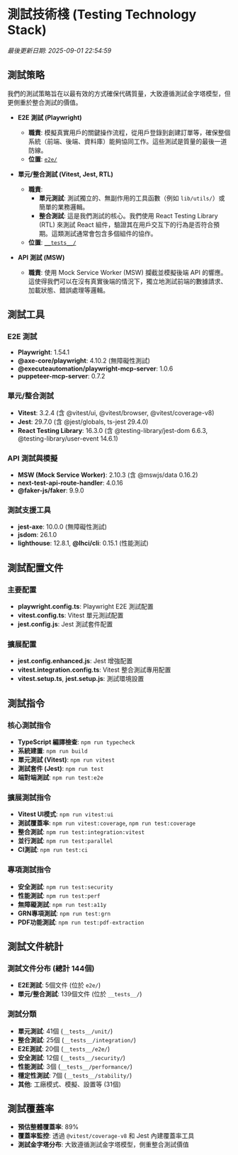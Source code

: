 # 測試技術棧 (Testing Technology Stack)

_最後更新日期: 2025-09-01 22:54:59_

## 測試策略

我們的測試策略旨在以最有效的方式確保代碼質量，大致遵循測試金字塔模型，但更側重於整合測試的價值。

- **E2E 測試 (Playwright)**
  - **職責**: 模擬真實用戶的關鍵操作流程，從用戶登錄到創建訂單等，確保整個系統（前端、後端、資料庫）能夠協同工作。這些測試是質量的最後一道防線。
  - **位置**: [`e2e/`](../../e2e/)

- **單元/整合測試 (Vitest, Jest, RTL)**
  - **職責**:
    - **單元測試**: 測試獨立的、無副作用的工具函數（例如 `lib/utils/`）或簡單的業務邏輯。
    - **整合測試**: 這是我們測試的核心。我們使用 React Testing Library (RTL) 來測試 React 組件，驗證其在用戶交互下的行為是否符合預期。這類測試通常會包含多個組件的協作。
  - **位置**: [`__tests__/`](../../__tests__/)

- **API 測試 (MSW)**
  - **職責**: 使用 Mock Service Worker (MSW) 攔截並模擬後端 API 的響應。這使得我們可以在沒有真實後端的情況下，獨立地測試前端的數據請求、加載狀態、錯誤處理等邏輯。

## 測試工具

### E2E 測試

- **Playwright**: 1.54.1
- **@axe-core/playwright**: 4.10.2 (無障礙性測試)
- **@executeautomation/playwright-mcp-server**: 1.0.6
- **puppeteer-mcp-server**: 0.7.2

### 單元/整合測試

- **Vitest**: 3.2.4 (含 @vitest/ui, @vitest/browser, @vitest/coverage-v8)
- **Jest**: 29.7.0 (含 @jest/globals, ts-jest 29.4.0)
- **React Testing Library**: 16.3.0 (含 @testing-library/jest-dom 6.6.3, @testing-library/user-event 14.6.1)

### API 測試與模擬

- **MSW (Mock Service Worker)**: 2.10.3 (含 @mswjs/data 0.16.2)
- **next-test-api-route-handler**: 4.0.16
- **@faker-js/faker**: 9.9.0

### 測試支援工具

- **jest-axe**: 10.0.0 (無障礙性測試)
- **jsdom**: 26.1.0
- **lighthouse**: 12.8.1, **@lhci/cli**: 0.15.1 (性能測試)

## 測試配置文件

### 主要配置

- **playwright.config.ts**: Playwright E2E 測試配置
- **vitest.config.ts**: Vitest 單元測試配置
- **jest.config.js**: Jest 測試套件配置

### 擴展配置

- **jest.config.enhanced.js**: Jest 增強配置
- **vitest.integration.config.ts**: Vitest 整合測試專用配置
- **vitest.setup.ts**, **jest.setup.js**: 測試環境設置

## 測試指令

### 核心測試指令

- **TypeScript 編譯檢查**: `npm run typecheck`
- **系統建置**: `npm run build`
- **單元測試 (Vitest)**: `npm run vitest`
- **測試套件 (Jest)**: `npm run test`
- **端對端測試**: `npm run test:e2e`

### 擴展測試指令

- **Vitest UI模式**: `npm run vitest:ui`
- **測試覆蓋率**: `npm run vitest:coverage`, `npm run test:coverage`
- **整合測試**: `npm run test:integration:vitest`
- **並行測試**: `npm run test:parallel`
- **CI測試**: `npm run test:ci`

### 專項測試指令

- **安全測試**: `npm run test:security`
- **性能測試**: `npm run test:perf`
- **無障礙測試**: `npm run test:a11y`
- **GRN專項測試**: `npm run test:grn`
- **PDF功能測試**: `npm run test:pdf-extraction`

## 測試文件統計

### 測試文件分布 (總計 144個)

- **E2E測試**: 5個文件 (位於 `e2e/`)
- **單元/整合測試**: 139個文件 (位於 `__tests__/`)

### 測試分類

- **單元測試**: 41個 (`__tests__/unit/`)
- **整合測試**: 25個 (`__tests__/integration/`)
- **E2E測試**: 20個 (`__tests__/e2e/`)
- **安全測試**: 12個 (`__tests__/security/`)
- **性能測試**: 3個 (`__tests__/performance/`)
- **穩定性測試**: 7個 (`__tests__/stability/`)
- **其他**: 工廠模式、模擬、設置等 (31個)

## 測試覆蓋率

- **預估整體覆蓋率**: 89%
- **覆蓋率監控**: 透過 `@vitest/coverage-v8` 和 Jest 內建覆蓋率工具
- **測試金字塔分布**: 大致遵循測試金字塔模型，側重整合測試價值
